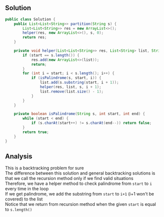 ## Solution 
```java
public class Solution {
    public List<List<String>> partition(String s) {
        List<List<String>> res = new ArrayList<>();
        helper(res, new ArrayList<>(), s, 0);
        return res;
    }

    private void helper(List<List<String>> res, List<String> list, String s, int start) {
        if (start == s.length()) {
            res.add(new ArrayList<>(list));
            return;
        }
        for (int i = start; i < s.length(); i++) {
            if (isPalindrome(s, start, i)) {
                list.add(s.substring(start, i + 1));
                helper(res, list, s, i + 1);
                list.remove(list.size() - 1);
            }
        }
    }

    private boolean isPalindrome(String s, int start, int end) {
        while (start < end) {
            if (s.charAt(start++) != s.charAt(end--)) return false;
        }
        return true;
    }
}
```

## Analysis 
This is a backtracking problem for sure  
The difference between this solution and general backtracking solutions is that we call the recursion method only if we find valid situations  
Therefore, we have a helper method to check palindrome from `start` to `i` every time in the loop  
If we get palindrome, we add the substring from `start` to `i+1` (i+1 won't be covered) to the list  
Notice that we return from recursion method when the given `start` is equal to `s.length()`  